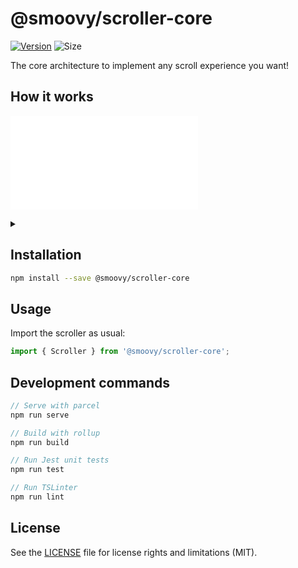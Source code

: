 # @smoovy/scroller-core
[![Version](https://flat.badgen.net/npm/v/@smoovy/scroller-core)](https://www.npmjs.com/package/@smoovy/scroller-core) ![Size](https://flat.badgen.net/bundlephobia/minzip/@smoovy/scroller-core)

The core architecture to implement any scroll experience you want!

## How it works
![Architecture](https%3A%2F%2Fg.gravizo.com%2Fsource%2Fscroller_core%3Fhttps%3A%2F%2Fraw.githubusercontent.com%2Fdavideperozzi%2Fsmoovy%2Fpackages%2Fscroller-core%2FREADME.md)

<details> 
<summary></summary>
scroller_core
  digraph {
    graph [ranksep=".5", rankdir="TB"];

    subgraph cluster_triggers {
		color=black;
        margin=10;
        dev[shape="octagon", label="Developer"]
        user[shape="octagon", label="User"]
    }

    input[label="Input \n (Mouse, touch, etc.)", shape="component"];
    transformer[label="Transformer", shape="component"];
    output[label="Output", shape="component"];
    virtPos[label="Virtual Position", shape="box"];
    outPos[label="Output Position", shape="box"];

    delta[label="Delta Δ", shape="box"];

    dev -> input [label="triggers"];
    user -> input [label="triggers"];

    input -> delta [label="emits"];
    delta -> virtPos [label="applies"];

    virt_changes[label="on changes"];
    virtPos -> virt_changes;
    virt_changes -> transformer [label="notifies"];

    out_changes[label="on changes"];
    outPos -> out_changes;
    out_changes -> output [label="notifies"];

    virtTransformComment[
        label="Transforms the virtual position. \n E.g. clamping values", 
        shape="underline", 
        fontcolor="gray", 
        color="gray"
    ];

    outTransformComment[
        label="Transforms the output position \n to the virtual position. \n E.g. animating values",
        shape="underline", 
        fontcolor="gray", 
        color="gray"
    ];

    virtTransform[label="virtualTransform()"];
    virtTransform -> virtTransformComment[dir="none", color="gray"];
    
    outTransform[label="outputTransform()"];
    outTransform -> outTransformComment[dir="none", color="gray"];

    virtTransform -> virtPos [label="receives & \n updates", dir="both"];
    outTransform -> outPos [label="receives & \n updates", dir="both"];

    transformer -> virtTransform;
    transformer -> outTransform;
}
scroller_core
</details>

## Installation
```sh
npm install --save @smoovy/scroller-core
```

## Usage
Import the scroller as usual:
```js
import { Scroller } from '@smoovy/scroller-core';
```

## Development commands
```js
// Serve with parcel
npm run serve

// Build with rollup
npm run build

// Run Jest unit tests
npm run test

// Run TSLinter
npm run lint
```

## License
See the [LICENSE](../../LICENSE) file for license rights and limitations (MIT).
